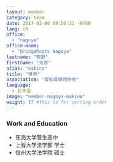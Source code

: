 ```yaml
---
layout: member
category: team
date: 2017-02-08 09:50:21 -0700
lang: ch
office:
  - "nagoya"
office-name:
  - "BridgeRoots Nagoya"
lastname: "牧野"
firstname: "太郎"
alias: "makino"
title: "律师"
association: "爱知县律师协会"
language:
  - 日本语
image: "member-nagoya-makino"
weight: 17 #this is for sorting order
---
```



### Work and Education
- 东海大学菅生高中
- 上智大学法学部 学士
- 信州大学法学院 硕士
